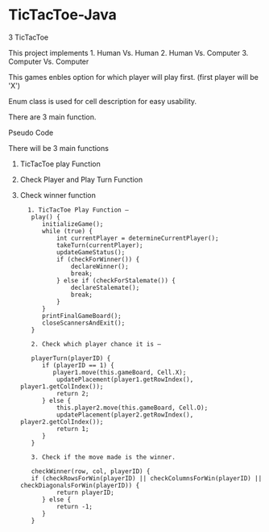 # TicTacToe-Java


3 TicTacToe 

This project implements 1. Human Vs. Human
                        2. Human Vs. Computer 
                        3. Computer Vs. Computer

This games enbles option for which player will play first. (first player will be 'X')

Enum class is used for cell description for easy usability. 

There are 3 main function.

Pseudo Code
 
There will be 3 main functions
 
1. TicTacToe play Function
2. Check Player and Play Turn Function
3. Check winner function

         1. TicTacToe Play Function –
          play() {
             initializeGame();
             while (true) {
                 int currentPlayer = determineCurrentPlayer();
                 takeTurn(currentPlayer);
                 updateGameStatus();
                 if (checkForWinner()) {
                     declareWinner();
                     break;
                 } else if (checkForStalemate()) {
                     declareStalemate();
                     break;
                 }
             }
             printFinalGameBoard();
             closeScannersAndExit();
          }
           
          2. Check which player chance it is –
           
          playerTurn(playerID) {
             if (playerID == 1) {
                player1.move(this.gameBoard, Cell.X);
                 updatePlacement(player1.getRowIndex(), player1.getColIndex());
                 return 2;
             } else {
                 this.player2.move(this.gameBoard, Cell.O);
                 updatePlacement(player2.getRowIndex(), player2.getColIndex());
                 return 1;
             }
          }
           
          3. Check if the move made is the winner.
           
          checkWinner(row, col, playerID) {
          if (checkRowsForWin(playerID) || checkColumnsForWin(playerID) || checkDiagonalsForWin(playerID)) {
                 return playerID;
             } else {
                 return -1;
             }
          }

